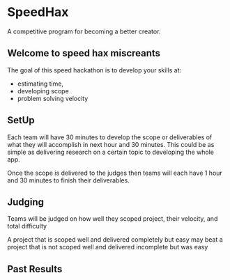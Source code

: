 # SpeedHax
A competitive program for becoming a better creator. 

## Welcome to speed hax miscreants

The goal of this speed hackathon is to develop your skills at:
- estimating time, 
- developing scope 
- problem solving velocity


## SetUp

Each team will have 30 minutes to develop the scope or deliverables of what they will accomplish in next hour and 30 minutes. This could be as simple as delivering research on a certain topic to developing the whole app.

Once the scope is delivered to the judges then teams will each have 1 hour and 30 minutes to finish their deliverables.

## Judging

Teams will be judged on how well they scoped project, their velocity, and total difficulty

A project that is scoped well and delivered completely but easy may beat a project that is not scoped well and delivered incomplete but was easy

## Past Results
  
